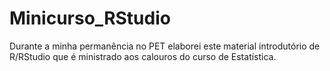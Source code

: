 # Minicurso_RStudio
Durante a minha permanência no PET elaborei este material introdutório de R/RStudio que é ministrado aos calouros do curso de Estatística.
